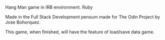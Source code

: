 Hang Man game in IRB environment. Ruby

Made in the Full Stack Development pensum made for The Odin Project
by Jose Bohorquez.

This game, when finished, will have the feature of load/save data game. 
